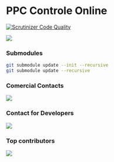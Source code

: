 # PPC Controle Online

[![Scrutinizer Code Quality](https://scrutinizer-ci.com/g/controleonline/ppc-community/badges/quality-score.png?b=master)](https://scrutinizer-ci.com/g/controleonline/ppc-community/?branch=master)

<a href="https://github.com/ControleOnline/ppc-community" target="_blank">
  <img src="https://www.cielo.com.br/assets_cielo/cielo_store/features/mobile/cielo-lio.png" />
</a>


### Submodules
```bash
git submodule update --init --recursive
git submodule update --recursive
```



### Comercial Contacts

<a href="https://www.controleonline.com/" target="_blank">
  <img src="https://www.controleonline.com/wp-content/uploads/2018/09/logo_cc_sembranco.svg" />
</a>



### Contact for Developers

<a href="https://chat.whatsapp.com/KtplmnuqcXK9nIETLcYBGt" target="_blank">
  <img src="https://static.whatsapp.net/rsrc.php/yZ/r/JvsnINJ2CZv.svg" />
</a>

### Top contributors

<a href="https://github.com/ControleOnline/ppc-community/graphs/contributors" target="_blank">
  <img src="https://contrib.rocks/image?repo=ControleOnline/ppc-community" />
</a>


